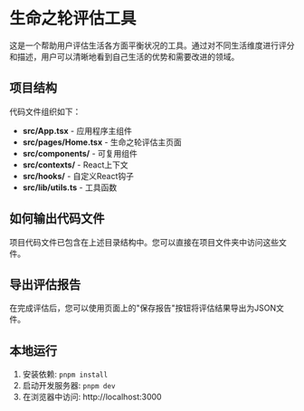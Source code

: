 # 生命之轮评估工具

这是一个帮助用户评估生活各方面平衡状况的工具。通过对不同生活维度进行评分和描述，用户可以清晰地看到自己生活的优势和需要改进的领域。

## 项目结构

代码文件组织如下：

- **src/App.tsx** - 应用程序主组件
- **src/pages/Home.tsx** - 生命之轮评估主页面
- **src/components/** - 可复用组件
- **src/contexts/** - React上下文
- **src/hooks/** - 自定义React钩子
- **src/lib/utils.ts** - 工具函数

## 如何输出代码文件

项目代码文件已包含在上述目录结构中。您可以直接在项目文件夹中访问这些文件。

## 导出评估报告

在完成评估后，您可以使用页面上的"保存报告"按钮将评估结果导出为JSON文件。

## 本地运行

1. 安装依赖: `pnpm install`
2. 启动开发服务器: `pnpm dev`
3. 在浏览器中访问: http://localhost:3000